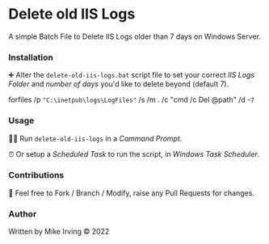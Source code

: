 # Delete old IIS Logs

A simple Batch File to Delete IIS Logs older than 7 days on Windows Server.

### Installation

➕ Alter the `delete-old-iis-logs.bat` script file to set your correct *IIS Logs Folder* and *number of days* you'd like to delete beyond (default 7).

forfiles /p `"C:\inetpub\logs\LogFiles"` /s /m *.* /c "cmd /c Del @path" /d -`7`

### Usage

🧑‍💻 Run `delete-old-iis-logs` in a *Command Prompt*.

⏰ Or setup a *Scheduled Task* to run the script, in *Windows Task Scheduler*.

### Contributions

🍴 Feel free to Fork / Branch / Modify, raise any Pull Requests for changes.

### Author

Written by Mike Irving © 2022
